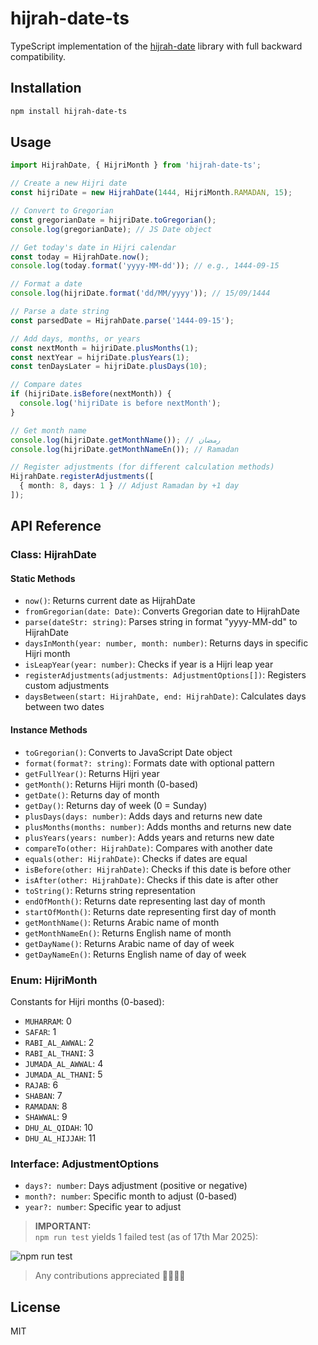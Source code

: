 # hijrah-date-ts

TypeScript implementation of the [hijrah-date](https://github.com/msarhan/hijrah-date) library with full backward compatibility.

## Installation

```bash
npm install hijrah-date-ts
```

## Usage

```typescript
import HijrahDate, { HijriMonth } from 'hijrah-date-ts';

// Create a new Hijri date
const hijriDate = new HijrahDate(1444, HijriMonth.RAMADAN, 15);

// Convert to Gregorian
const gregorianDate = hijriDate.toGregorian();
console.log(gregorianDate); // JS Date object

// Get today's date in Hijri calendar
const today = HijrahDate.now();
console.log(today.format('yyyy-MM-dd')); // e.g., 1444-09-15

// Format a date
console.log(hijriDate.format('dd/MM/yyyy')); // 15/09/1444

// Parse a date string
const parsedDate = HijrahDate.parse('1444-09-15');

// Add days, months, or years
const nextMonth = hijriDate.plusMonths(1);
const nextYear = hijriDate.plusYears(1);
const tenDaysLater = hijriDate.plusDays(10);

// Compare dates
if (hijriDate.isBefore(nextMonth)) {
  console.log('hijriDate is before nextMonth');
}

// Get month name
console.log(hijriDate.getMonthName()); // رمضان
console.log(hijriDate.getMonthNameEn()); // Ramadan

// Register adjustments (for different calculation methods)
HijrahDate.registerAdjustments([
  { month: 8, days: 1 } // Adjust Ramadan by +1 day
]);
```

## API Reference

### Class: HijrahDate

#### Static Methods

- `now()`: Returns current date as HijrahDate
- `fromGregorian(date: Date)`: Converts Gregorian date to HijrahDate
- `parse(dateStr: string)`: Parses string in format "yyyy-MM-dd" to HijrahDate
- `daysInMonth(year: number, month: number)`: Returns days in specific Hijri month
- `isLeapYear(year: number)`: Checks if year is a Hijri leap year
- `registerAdjustments(adjustments: AdjustmentOptions[])`: Registers custom adjustments
- `daysBetween(start: HijrahDate, end: HijrahDate)`: Calculates days between two dates

#### Instance Methods

- `toGregorian()`: Converts to JavaScript Date object
- `format(format?: string)`: Formats date with optional pattern
- `getFullYear()`: Returns Hijri year
- `getMonth()`: Returns Hijri month (0-based)
- `getDate()`: Returns day of month
- `getDay()`: Returns day of week (0 = Sunday)
- `plusDays(days: number)`: Adds days and returns new date
- `plusMonths(months: number)`: Adds months and returns new date
- `plusYears(years: number)`: Adds years and returns new date
- `compareTo(other: HijrahDate)`: Compares with another date
- `equals(other: HijrahDate)`: Checks if dates are equal
- `isBefore(other: HijrahDate)`: Checks if this date is before other
- `isAfter(other: HijrahDate)`: Checks if this date is after other
- `toString()`: Returns string representation
- `endOfMonth()`: Returns date representing last day of month
- `startOfMonth()`: Returns date representing first day of month
- `getMonthName()`: Returns Arabic name of month
- `getMonthNameEn()`: Returns English name of month
- `getDayName()`: Returns Arabic name of day of week
- `getDayNameEn()`: Returns English name of day of week

### Enum: HijriMonth

Constants for Hijri months (0-based):
- `MUHARRAM`: 0
- `SAFAR`: 1
- `RABI_AL_AWWAL`: 2
- `RABI_AL_THANI`: 3
- `JUMADA_AL_AWWAL`: 4
- `JUMADA_AL_THANI`: 5
- `RAJAB`: 6
- `SHABAN`: 7
- `RAMADAN`: 8
- `SHAWWAL`: 9
- `DHU_AL_QIDAH`: 10
- `DHU_AL_HIJJAH`: 11

### Interface: AdjustmentOptions

- `days?: number`: Days adjustment (positive or negative)
- `month?: number`: Specific month to adjust (0-based)
- `year?: number`: Specific year to adjust  

<!-- > [!IMPORTANT]  
> `npm run test` yields 1 failed test (as of 17th Mar 2025):  
> ![npm run test](https://imgur.com/a/quStasF) -->

> **IMPORTANT:**  
> `npm run test` yields 1 failed test (as of 17th Mar 2025): 

![npm run test](https://i.imgur.com/XTEDl6j.png)
> Any contributions appreciated 🙏🏻🙇🏻

## License

MIT
